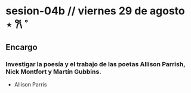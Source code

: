 # sesion-04b // viernes 29 de agosto ⋆ 𐙚 ̊

## Encargo

### Investigar la poesía y el trabajo de las poetas Allison Parrish, Nick Montfort y Martín Gubbins.

- Allison Parris

